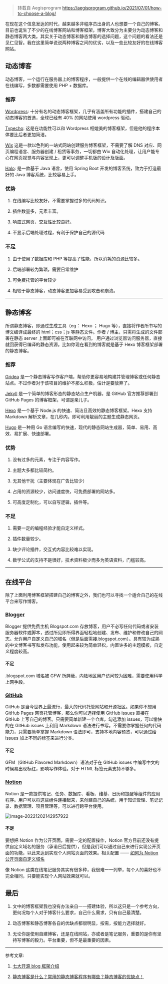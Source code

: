 > 转载自 Aegisprogram https://aegisprogram.github.io/2021/07/01/how-to-choose-a-blog/

在现在这个信息发达的时代，越来越多非程序员出身的人也想要一个自己的博客。目前也诞生了不少的在线博客网站和博客框架，博客大致分为主要分为动态博客和静态博客两大类。其实关于动态博客和静态博客的选择问题，这个问题的看法还是见仁见智。我在这里简单说说两种博客之间的优劣，以及一些比较友好的在线博客网站。



## 动态博客

动态博客，一个运行在服务器上的博客程序，一般提供一个在线的编辑器供使用者在线编写，多数都需要使用 PHP + 数据库。

### 推荐

[Wordpress](https://wordpress.org/): 十分有名的动态博客框架，几乎有涵盖所有功能的插件，搭建自己的动态博客的首选，全球已经有 40% 的网站使用 wordpress 驱动。

[Typecho](http://typecho.org/): 这是在功能性可以和 Wordpress 相媲美的博客框架，但是他的程序本体要比后者更加简洁。

[Wix](https://www.wix.com/) 这是一款以色列的一站式网站创建服务博客框架，不需要了解 DNS 对应、网页编程语言、服务器创建 / 租赁等事务，一切都由 Wix 自动化处理，让用户能专心在网页视觉与内容呈现上，更可以调整手机版的设计及版面。

[Halo](https://halo.run/): 是一款基于 Java 语言，使用 Spring Boot 开发的博客系统，致力于打造最好的 Java 博客系统，比较容易上手。

### 优势

1. 在线编写比较友好，不需要掌握过多的代码知识。

2. 插件数量多，元素丰富。

3. 响应式网页，交互性比较良好。

4. 不显示后端处理过程，有利于保护自己的源代码

### 不足

1. 由于使用了数据库和 PHP 等提高了性能，所以消耗的资源比较多。

2. 后端部署较为繁琐，需要日常维护

3. 可免费托管的平台较少

4. 相较于静态博客，动态博客更加容易受到攻击和崩溃。

------



## 静态博客

所谓静态博客，即通过生成工具（eg： Hexo ； Hugo 等），直接将作者所书写的博文编译成最终的 html；css；js 等静态文件。作者 / 博主，只需将生成的文件部署在静态 server 上面即可被在互联网中访问。 用户通过浏览器访问服务器，直接就回获得已编译的静态资源。比如你现在看到的博客就是基于 Hexo 博客框架部署的静态博客。

### 推荐

[Gridea](https://gridea.dev/) 是一个静态博客写作客户端，帮助你更容易地构建并管理博客或任何静态站点。不过作者对于该项目的维护不那么积极，估计是要放弃了。

[Jekyll](https://jekyllrb.com/) 是一个简单的博客形态的静态站点生产机器，是 GitHub 官方推荐部署到 GitHub Pages 的博客框架，可谓是亲儿子。

[Hexo](https://hexo.io/zh-cn/) 是一个基于 Node.js 的快速、简洁且高效的静态博客框架。Hexo 支持 Markdown 解析文章，在几秒内，即可利用靓丽的主题生成静态网页。

[Hugo](https://www.gohugo.org/) 是一种用 Go 语言编写的快速，现代的静态网站生成器，简单、易用、高效、易扩展、快速部署。

### 优势

1. 没有过多的元素，专注于内容写作。

2. 主题大多都比较简约。

3. 无其他干扰（主要体现在广告比较少）

4. 占用的资源较少，访问速度快，可免费部署的网站多。

5. 可高度定制化，可以自写逻辑，插件等。

### 不足

1. 需要一定的编程经验才能自定义样式。

2. 插件数量较少。

3. 缺少评论插件，交互式内容比较难以实现。

4. 数学公式的支持不是很好，技术资料极少而多为英语资料，门槛较高。

------



## 在线平台

除了上面利用博客框架搭建自己的博客之外，我们也可以寻找一个适合自己的在线平台来写作博客。

### [Blogger](https://www.blogger.com/about/?bpli=1)

Blogger 提供免费主机 Blogspot.com 存放博客，用户不必写任何代码或者安装服务器软件或脚本，透过所见即所得界面轻松地创建、发布、维护和修改自己的网志。允许用户自定义自己的域名（但是后面需接.blogspot.com）。具有较为成熟的中文博客书写和发布功能，使用起来较为简单轻松，内置许多的主题模板，自定义程度较高。

#### 不足

.blogspot.com 域名被 GFW 所屏蔽，内陆地区用户访问较为困难，需要使用科学上网手段。

### [GitHub](https://github.com/)

GitHub 是当今世界上最流行，最大的代码托管网站和开源社区。如果你不想用 GitHub Pages 网页托管博客，那么你可以选择使用 GitHub issues 直接在 GitHub 上写自己的博客。只需要简单新建一个仓库，勾选添加 issues，可以愉快的在 GitHub issues 上利用 Markdown 语法进行书写。不需要你掌握任何的代码能力，只需要简单掌握 Markdown 语法即可，支持本地内容预览，可以通过给 issues 加上不同的标签来进行分类。

#### 不足

GFM（GitHub Flavored Markdown）语法对于在 GitHub issues 中编写中文的时候易出现标红，影响写作体验。对于 HTML 标签元素支持不够多。

### [Notion](https://www.notion.so/)

Notion 是一款提供笔记、任务、数据库、看板、维基、日历和提醒等组件的应用程序。用户可以将这些组件连接起来，来创建自己的系统，用于知识管理、笔记记录、数据管理、项目管理等，可以进行跨平台使用。

![image-20221202142957922](https://cdn.jsdelivr.net/gh/sxfinn/CDN/img/202212021429975.png)



#### 不足

要想把 Notion 作为公开页面，需要一定的配置操作，Notion 官方目前还没有提供自定义域名的服务（承诺日后提供），但是我们可以通过自己来进行实现公开页面的功能，以此来达到实现个人网站页面的效果。相关配置 —— [如何为 Notion 公开页面自定义域名](https://sspai.com/post/58441)

像 Notion 这类在线笔记服务其实有很多种，我很难一一列举，每个人的喜好也不完全相同，只要能实现个人网站效果就可以。



## 最后

1. 文中的博客框架我也没有办法亲自一一搭建体验，所以这只是一个参考方向，更何况每个人对于博客什么要求，自己什么需求，只有自己最清楚。

2. 动态博客和静态博客各自的优缺点都很明显，按需，按能力选择就好。

3. 无论你是使用自建博客，还是在线网站，亦或者是笔记服务，重要的是你有坚持写博客的毅力。平台重要，但不是最重要的因素。

------

参考文章:

1. [七大开源 blog 框架介绍](https://blog.csdn.net/weixin_42365530/article/details/107840934)

2. [静态博客是什么？常用的静态博客程序有哪些？静态博客的优缺点！](https://zhuanlan.zhihu.com/p/164959395)

